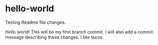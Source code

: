 # hello-world

Testing Readme file changes.

Hello world!  This will be my first branch commit.  I will also add a commit message describing these changes.
I like tacos.
